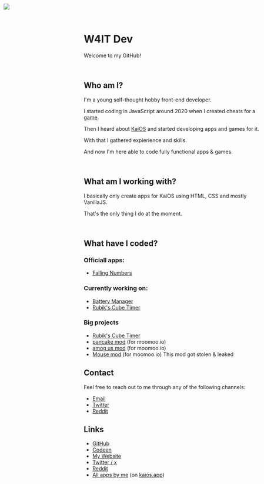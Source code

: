 # W4IT Dev <img href="https://w4it-dev.github.io/website/" target="_blank" style="z-index: 10000000;position: fixed; top: 10px; left: 10px; pointer-events: none;" src="https://github.com/W4IT-Dev/W4IT-Dev/assets/110252354/c1c8fd41-5deb-40bd-ba7a-7548ec5ee297">

Welcome to my GitHub!

<br>

## Who am I?
I'm a young self-thought hobby front-end developer.

I started coding in JavaScript around 2020 when I created cheats for a [game](https://www.moomoo.io/).

Then I heard about [KaiOS](https://www.kaiostech.com/) and started developing apps and games for it.

With that I gathered expierience and skills.

And now I'm here able to code fully functional apps & games.

<br>

## What am I working with?
I basically only create apps for KaiOS using HTML, CSS and mostly VanillaJS.

That's the only thing I do at the moment.

<br>

## What have I coded?
### Officiall apps:
* [Falling Numbers](https://www.github.com/W4IT-Dev/falling-numbers)

### Currently working on:
* [Battery Manager](https://www.github.com/W4IT-Dev/battery-manager)
* [Rubik's Cube Timer](https://github.com/W4IT-Dev/Rubiks-Cube-Timer)

### Big projects
* [Rubik's Cube Timer](https://github.com/W4IT-Dev/Rubiks-Cube-Timer)
* [pancake mod](https://greasyfork.org/en/scripts/424066-pancake-mod-working-2023) (for moomoo.io) 
* [amog us mod](https://www.youtube.com/watch?v=JYngD6YPfRg) (for moomoo.io)
* [Mouse mod](https://www.youtube.com/watch?v=e1zIofGrYC0) (for moomoo.io) This mod got stolen & leaked


## Contact
Feel free to reach out to me through any of the following channels:
* [Email](mailto:w4it.dev.business@gmail.com)
* [Twitter](https://twitter.com/W4ITdev)
* [Reddit](https://www.reddit.com/user/W4IT-DEV)


## Links
* [GitHub](https://www.github.com/W4IT-Dev)
* [Codeen](https://codepen.io/W4IT)
* [My Website](https://w4it-dev.github.io/website)
* [Twitter / x](https://twitter.com/W4ITdev)
* [Reddit](https://www.reddit.com/user/W4IT-DEV)
* [All apps by me](https://kaios.app/developers/w4itdev) (on [kaios.app](https://www.kaios.app/))
